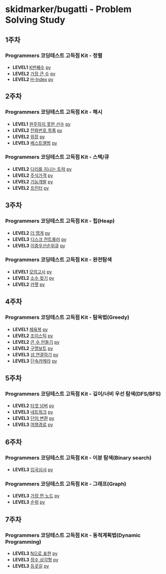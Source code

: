 # skidmarker/bugatti - Problem Solving Study

## 1주차

### Programmers 코딩테스트 고득점 Kit - 정렬

- **LEVEL1** [K번째수](https://programmers.co.kr/learn/courses/30/lessons/42748) [py](./sort/42748.py)
- **LEVEL2** [가장 큰 수](https://programmers.co.kr/learn/courses/30/lessons/42746) [py](./sort/42746.py)
- **LEVEL2** [H-Index](https://programmers.co.kr/learn/courses/30/lessons/42747) [py](./sort/42747.py)

## 2주차

### Programmers 코딩테스트 고득점 Kit - 해시

- **LEVEL1** [완주하지 못한 선수](https://programmers.co.kr/learn/courses/30/lessons/42576) [py](./hash/42576.py)
- **LEVEL2** [전화번호 목록](https://programmers.co.kr/learn/courses/30/lessons/42577) [py](./hash/42577.py)
- **LEVEL2** [위장](https://programmers.co.kr/learn/courses/30/lessons/42578) [py](./hash/42578.py)
- **LEVEL3** [베스트앨범](https://programmers.co.kr/learn/courses/30/lessons/42579) [py](./hash/42579.py)

### Programmers 코딩테스트 고득점 Kit - 스택/큐

- **LEVEL2** [다리를 지나는 트럭](https://programmers.co.kr/learn/courses/30/lessons/42583) [py](./stack+queue/42583.py)
- **LEVEL2** [주식가격](https://programmers.co.kr/learn/courses/30/lessons/42584) [py](./stack+queue/42584.py)
- **LEVEL2** [기능개발](https://programmers.co.kr/learn/courses/30/lessons/42586) [py](./stack+queue/42586.py)
- **LEVEL2** [프린터](https://programmers.co.kr/learn/courses/30/lessons/42587) [py](./stack+queue/42587.py)

## 3주차

### Programmers 코딩테스트 고득점 Kit - 힙(Heap)

- **LEVEL2** [더 맵게](https://programmers.co.kr/learn/courses/30/lessons/42626) [py](./heap/42626.py)
- **LEVEL3** [디스크 컨트롤러](https://programmers.co.kr/learn/courses/30/lessons/42627) [py](./heap/42627.py)
- **LEVEL3** [이중우선순위큐](https://programmers.co.kr/learn/courses/30/lessons/42628) [py](./heap/42628.py)

### Programmers 코딩테스트 고득점 Kit - 완전탐색

- **LEVEL1** [모의고사](https://programmers.co.kr/learn/courses/30/lessons/42840) [py](./brute-force/42840.py)
- **LEVEL2** [소수 찾기](https://programmers.co.kr/learn/courses/30/lessons/42839) [py](./brute-force/42839.py)
- **LEVEL2** [카펫](https://programmers.co.kr/learn/courses/30/lessons/42842) [py](./brute-force/42842.py)

## 4주차

### Programmers 코딩테스트 고득점 Kit - 탐욕법(Greedy)

- **LEVEL1** [체육복](https://programmers.co.kr/learn/courses/30/lessons/42862) [py](./greedy/42862.py)
- **LEVEL2** [조이스틱](https://programmers.co.kr/learn/courses/30/lessons/42860) [py](./greedy/42860.py)
- **LEVEL2** [큰 수 만들기](https://programmers.co.kr/learn/courses/30/lessons/42883) [py](./greedy/42883.py)
- **LEVEL2** [구명보트](https://programmers.co.kr/learn/courses/30/lessons/42885) [py](./greedy/42885.py)
- **LEVEL3** [섬 연결하기](https://programmers.co.kr/learn/courses/30/lessons/42861) [py](./greedy/42861.py)
- **LEVEL3** [단속카메라](https://programmers.co.kr/learn/courses/30/lessons/42884) [py](./greedy/42884.py)

## 5주차

### Programmers 코딩테스트 고득점 Kit - 깊이/너비 우선 탐색(DFS/BFS)

- **LEVEL2** [타겟 넘버](https://programmers.co.kr/learn/courses/30/lessons/43165) [py](./dfs+bfs/타겟_넘버.py)
- **LEVEL3** [네트워크](https://programmers.co.kr/learn/courses/30/lessons/43162) [py](./dfs+bfs/네트워크.py)
- **LEVEL3** [단어 변환](https://programmers.co.kr/learn/courses/30/lessons/43163) [py](./dfs+bfs/단어_변환.py)
- **LEVEL3** [여행경로](https://programmers.co.kr/learn/courses/30/lessons/43164) [py](./dfs+bfs/여행경로.py)

## 6주차

### Programmers 코딩테스트 고득점 Kit - 이분 탐색(Binary search)

- **LEVEL3** [입국심사](https://programmers.co.kr/learn/courses/30/lessons/43238) [py](./binary-search/입국심사.py)

### Programmers 코딩테스트 고득점 Kit - 그래프(Graph)

- **LEVEL3** [가장 먼 노드](https://programmers.co.kr/learn/courses/30/lessons/49189) [py](./graph/가장_먼_노드.py)
- **LEVEL3** [순위](https://programmers.co.kr/learn/courses/30/lessons/49191) [py](./graph/순위.py)

## 7주차

### Programmers 코딩테스트 고득점 Kit - 동적계획법(Dynamic Programming)

- **LEVEL3** [N으로 표현](https://programmers.co.kr/learn/courses/30/lessons/42895) [py](./dp/N으로_표현.py)
- **LEVEL3** [정수 삼각형](https://programmers.co.kr/learn/courses/30/lessons/43105) [py](./dp/정수_삼각형.py)
- **LEVEL3** [등굣길](https://programmers.co.kr/learn/courses/30/lessons/42898) [py](./dp/등굣깃.py)
